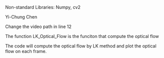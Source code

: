 Non-standard Libraries:
Numpy, cv2

Yi-Chung Chen

Change the video path in line 12

The function LK_Optical_Flow is the funciton that compute the optical flow

The code will compute the optical flow by LK method and plot the optical flow on each frame.
